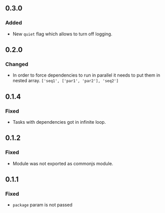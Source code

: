 ## 0.3.0

### Added
- New ``quiet`` flag which allows to turn off logging.

## 0.2.0

### Changed

* In order to force dependencies to run in parallel it needs to put them in nested array.
``
  ['seq1', ['par1', 'par2'], 'seq2']
``

## 0.1.4

### Fixed

* Tasks with dependencies got in infinite loop.

## 0.1.2

### Fixed

* Module was not exported as commonjs module.

## 0.1.1

### Fixed

* ``package`` param is not passed
